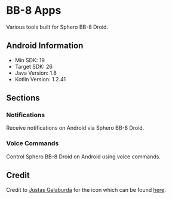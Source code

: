 # BB-8 Apps
Various tools built for Sphero BB-8 Droid.


## Android Information
- Min SDK: 19
- Target SDK: 26
- Java Version: 1.8
- Kotlin Version: 1.2.41


## Sections
### Notifications
Receive notifications on Android via Sphero BB-8 Droid.

### Voice Commands
Control Sphero BB-8 Droid on Android using voice commands.


## Credit
Credit to [Justas Galaburda](https://dribbble.com/jucha) for the icon which can be found [here](https://iconstore.co/icons/star-wars-icons/).
